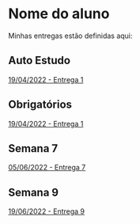 # Nome do aluno
Minhas entregas estão definidas aqui:
## Auto Estudo
<a href="https://github.com/Intelihub/Template_Aluno/blob/main/02_AUT_EST_ENTREGA/Coloque%20aqui%20as%20entregas%20do%20seu%20auto%20estudo.rtf"> 19/04/2022 - Entrega 1 </a>
## Obrigatórios
<a href="https://github.com/Intelihub/Template_Aluno/blob/main/03_EX_OBRIGATORIOS/Coloque%20aqui%20entregas%20de%20exerc%C3%ADcios%20obrigat%C3%B3rios.rtf"> 19/04/2022 - Entrega 1 </a>
## Semana 7
<a href="https://github.com/Gibeking/Template_Aluno.beny/tree/main/04_AUT_EST_EX_OBRIGATORIOS/Semana%207"> 05/06/2022 - Entrega 7 </a> 

## Semana 9
<a href="https://github.com/Gibeking/Template_Aluno.beny/tree/main/04_AUT_EST_EX_OBRIGATORIOS/Semana%209##"> 19/06/2022 - Entrega 9 </a> 

